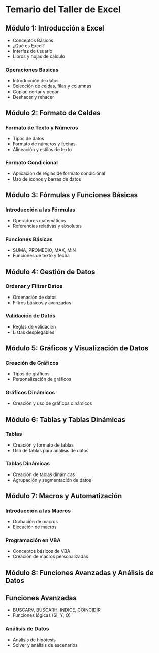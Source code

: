 # Temario del Taller de Excel
## Módulo 1: Introducción a Excel
* Conceptos Básicos
* ¿Qué es Excel?
* Interfaz de usuario
* Libros y hojas de cálculo
### Operaciones Básicas
* Introducción de datos
* Selección de celdas, filas y columnas
* Copiar, cortar y pegar
* Deshacer y rehacer
## Módulo 2: Formato de Celdas
### Formato de Texto y Números
* Tipos de datos
* Formato de números y fechas
* Alineación y estilos de texto
### Formato Condicional
* Aplicación de reglas de formato condicional
* Uso de iconos y barras de datos
## Módulo 3: Fórmulas y Funciones Básicas
### Introducción a las Fórmulas
* Operadores matemáticos
* Referencias relativas y absolutas
### Funciones Básicas
* SUMA, PROMEDIO, MAX, MIN
* Funciones de texto y fecha
## Módulo 4: Gestión de Datos
### Ordenar y Filtrar Datos
* Ordenación de datos
* Filtros básicos y avanzados
### Validación de Datos
* Reglas de validación
* Listas desplegables
## Módulo 5: Gráficos y Visualización de Datos
### Creación de Gráficos
* Tipos de gráficos
* Personalización de gráficos
### Gráficos Dinámicos
* Creación y uso de gráficos dinámicos
## Módulo 6: Tablas y Tablas Dinámicas
### Tablas
* Creación y formato de tablas
* Uso de tablas para análisis de datos
### Tablas Dinámicas
* Creación de tablas dinámicas
* Agrupación y segmentación de datos
## Módulo 7: Macros y Automatización
### Introducción a las Macros
* Grabación de macros
* Ejecución de macros
### Programación en VBA
* Conceptos básicos de VBA
* Creación de macros personalizadas
## Módulo 8: Funciones Avanzadas y Análisis de Datos
## Funciones Avanzadas
* BUSCARV, BUSCARH, INDICE, COINCIDIR
* Funciones lógicas (SI, Y, O)
### Análisis de Datos
* Análisis de hipótesis
* Solver y análisis de escenarios

